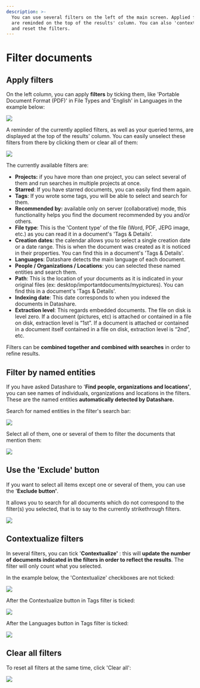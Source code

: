 ```yaml
---
description: >-
  You can use several filters on the left of the main screen. Applied filters
  are reminded on the top of the results' column. You can also 'contextualize'
  and reset the filters.
---
```


# Filter documents

## Apply filters

On the left column, you can apply **filters** by ticking them, like 'Portable Document Format (PDF)' in File Types and 'English' in Languages in the example below:

![](<../.gitbook/assets/Screenshot 2022-04-21 at 11.29.18.png>)

A reminder of the currently applied filters, as well as your queried terms, are displayed at the top of the results' column. You can easily unselect these filters from there by clicking them or clear all of them:

&#x20;

![](<../.gitbook/assets/Screenshot 2022-04-21 at 11.29.18 copy.png>)

The currently available filters are:

* **Projects:** if you have more than one project, you can select several of them and run searches in multiple projects at once.
* **Starred**: If you have starred documents, you can easily find them again.
* **Tags**: If you wrote some tags, you will be able to select and search for them.
* **Recommended by:** available only on server (collaborative) mode, this functionality helps you find the document recommended by you and/or others.
* **File type**: This is the 'Content type' of the file (Word, PDF, JEPG image, etc.) as you can read it in a document's 'Tags & Details'.
* **Creation dates:** the calendar allows you to select a single creation date or a date range. This is when the document was created as it is noticed in their properties. You can find this in a document's 'Tags & Details'.
* **Languages**: Datashare detects the main language of each document.
* **People / Organizations / Locations**: you can selected these named entities and search them.
* **Path**: This is the location of your documents as it is indicated in your original files (ex: desktop/importantdocuments/mypictures). You can find this in a document's 'Tags & Details'.
* **Indexing date**: This date corresponds to when you indexed the documents in Datashare.
* **Extraction level**: This regards embedded documents. The file on disk is level zero. If a document (pictures, etc) is attached or contained in a file on disk, extraction level is “1st”. If a document is attached or contained in a document itself contained in a file on disk, extraction level is “2nd”, etc.



Filters can be **combined together and combined with searches** in order to refine results.

## Filter by named entities

If you have asked Datashare to '**Find people, organizations and locations'**, you can see names of individuals, organizations and locations in the filters. These are the named entities **automatically detected by Datashare.**

Search for named entities in the filter's search bar:

![](<../.gitbook/assets/Screenshot 2022-04-21 at 11.41.40.png>)

Select all of them, one or several of them to filter the documents that mention them:

![](<../.gitbook/assets/Screenshot 2022-04-21 at 11.42.17.png>)

## Use the 'Exclude' button

If you want to select all items except one or several of them, you can use the '**Exclude button'**.

It allows you to search for all documents which do not correspond to the filter(s) you selected, that is to say to the currently strikethrough filters.

![](<../.gitbook/assets/Screenshot 2022-04-21 at 11.45.21.png>)

## Contextualize filters

In several filters, you can tick '**Contextualize'** : this will **update the number of documents indicated in the filters in order to reflect the results**. The filter will only count what you selected.

In the example below, the 'Contextualize' checkboxes are not ticked:

![](<../.gitbook/assets/Screenshot 2022-04-21 at 12.32.04.png>)

After the Contextualize button in Tags filter is ticked:

![](<../.gitbook/assets/Screenshot 2022-04-21 at 12.32.14.png>)

After the Languages button in Tags filter is ticked:

&#x20;

![](<../.gitbook/assets/Screenshot 2022-04-21 at 12.32.22.png>)

## Clear all filters

To reset all filters at the same time, click 'Clear all':

![](<../.gitbook/assets/Screenshot 2022-04-21 at 12.36.44.png>)
